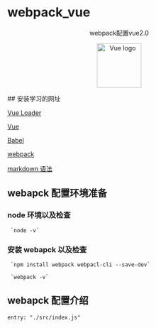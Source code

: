 # webpack_vue

<p align="center">webpack配置vue2.0</p>
<p align="center">
  <a href="https://vuejs.org" target="_blank" rel="noopener noreferrer">
  <img width="100" src="https://vuejs.org/images/logo.png" alt="Vue logo">
  </a>
</p>
## 安装学习的网址

[Vue Loader](https://vue-loader.vuejs.org/zh/)

[Vue](https://cn.vuejs.org/v2/guide/installation.html#NPM)

[Babel](https://babeljs.io/docs/en/config-files)

[webpack](https://www.webpackjs.com/)

[markdown 语法](http://www.markdown.cn)

## webapck 配置环境准备

### node 环境以及检查

     `node -v`

### 安装 webapck 以及检查

     `npm install webpack webpacl-cli --save-dev`

     `webpack -v`

## webapck 配置介绍

`entry: "./src/index.js"`
